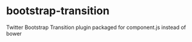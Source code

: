 bootstrap-transition
====================

Twitter Bootstrap Transition plugin packaged for component.js instead of bower